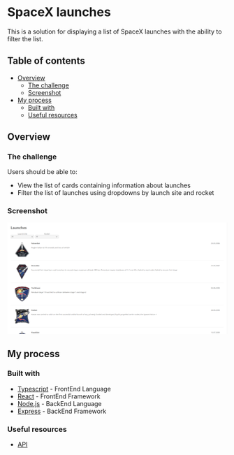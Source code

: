 # SpaceX launches

This is a solution for displaying a list of SpaceX launches with the ability to filter the list.

## Table of contents

- [Overview](#overview)
    - [The challenge](#the-challenge)
    - [Screenshot](#screenshot)
- [My process](#my-process)
    - [Built with](#built-with)
    - [Useful resources](#useful-resources)

## Overview

### The challenge

Users should be able to:

- View the list of cards containing information about launches
- Filter the list of launches using dropdowns by launch site and rocket

### Screenshot

![](./screenshots/launches-main.png)

## My process

### Built with

- [Typescript](https://www.typescriptlang.org/) - FrontEnd Language
- [React](https://reactjs.org/) - FrontEnd Framework
- [Node.js](https://nodejs.org/en/) - BackEnd Language
- [Express](https://expressjs.com/) - BackEnd Framework

### Useful resources

- [API](https://api.spacexdata.com/v3/launches)

